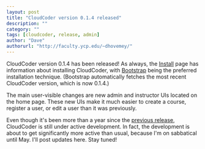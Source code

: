 ```yaml
---
layout: post
title: "CloudCoder version 0.1.4 released"
description: ""
category: ""
tags: [cloudcoder, release, admin]
author: "Dave"
authorurl: "http://faculty.ycp.edu/~dhovemey/"
---
```


CloudCoder version 0.1.4 has been released!  As always, the [Install](https://github.com/cloudcoderdotorg/CloudCoder/wiki/Install) page has information about installing CloudCoder, with [Bootstrap](https://github.com/cloudcoderdotorg/CloudCoder/wiki/Bootstrap) being the preferred installation technique.  (Bootstrap automatically fetches the most recent CloudCoder version, which is now 0.1.4.)

The main user-visible changes are new admin and instructor UIs located on the home page.  These new UIs make it much easier to create a course, register a user, or edit a user than it was previously.

Even though it's been more than a year since the [previous release](2015-01-09-version-0-1-3-released.md), CloudCoder is still under active development.  In fact, the development is about to get significantly more active than usual, because I'm on sabbatical until May.  I'll post updates here.  Stay tuned!

